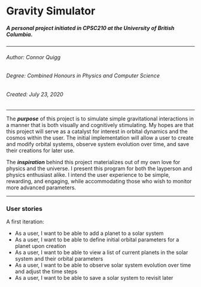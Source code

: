 # Gravity Simulator



##### A personal project initiated in CPSC210 at the University of British Columbia.

___

###### Author: Connor Quigg 
###### Degree: Combined Honours in Physics and Computer Science
###### Created: July 23, 2020

---

The ***purpose*** of this project is to simulate simple gravitational interactions in a manner that is both visually and 
cognitively stimulating.  My hopes are that this project will serve as a catalyst for interest in orbital dynamics and 
the cosmos within the user. The initial implementation will allow a user to create and modify orbital systems, observe 
system evolution over time, and save their creations for later use. 

The ***inspiration*** behind this project materializes out of my own love for physics and the universe.  I present this
program for both the layperson and physics enthusiast alike.  I intend the user experience to be simple, rewarding, and 
engaging, while accommodating those who wish to monitor more advanced parameters.

---

### User stories

A first iteration:
- As a user, I want to be able to add a planet to a solar system
- As a user, I want to be able to define initial orbital parameters for a planet upon creation
- As a user, I want to be able to view a list of current planets in the solar system and their orbital parameters
- As a user, I want to be able to observe solar system evolution over time and adjust the time steps
- As a user, I want to be able to save a solar system to revisit later 